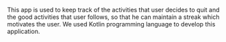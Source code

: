 This app is used to keep track of the activities that user decides to quit and the good activities that user follows, so that he can maintain a streak which motivates the user. We used Kotlin programming language to develop this application.
